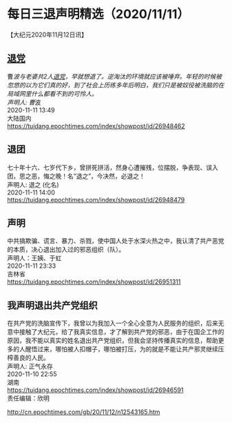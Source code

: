# 每日三退声明精选（2020/11/11）
  
  
【大纪元2020年11月12日讯】  
## <a href="http://cn.epochtimes.com/gb/tag/%E9%80%80%E5%85%9A.html">退党</a>  
曹*波与老婆共2人<a href="http://cn.epochtimes.com/gb/tag/%E9%80%80%E5%85%9A.html">退党</a>，早就想退了。逆淘汰的环境就应该被唾弃。年轻的时候被忽悠的以为它们真的好，到了社会上历练多年后明白，我们只是被奴役被洗脑的在局域网里什么都看不到的可怜人。  
声明人: 曹*波  
2020-11-11 13:49  
大陆国内  
https://tuidang.epochtimes.com/index/showpost/id/26948462  
## 退团  
七十年十六、七岁代下乡，曾拼死拼活，然身心遭摧残，位摆脱，争表现、误入团，思之恶，悔之晚！名&#8221;退之&#8221;，今决然，必退之！  
声明人: 退之 (化名)  
2020-11-11 14:00  
https://tuidang.epochtimes.com/index/showpost/id/26948479  
## 声明  
中共搞欺骗、谎言、暴力、杀戮，使中国人处于水深火热之中，我认清了共产恶党的本质，决心退出加入过的邪恶组织（队）。  
声明人：王姨、于虹  
2020-11-11 23:33  
吉林省  
https://tuidang.epochtimes.com/index/showpost/id/26951311  
## 我声明退出共产党组织  
在共产党的洗脑宣传下，我曾以为我加入一个全心全意为人民服务的组织，后来无意中接触了大纪元，给了我真实信息，才了解到共产党的邪恶，由于在国企工作的原因，我不能以真实的姓名退出共产党组织，但我会坚持传播真实的信息，帮助更多的人醒悟过来，哪怕被人扣帽子，哪怕被打压，为的就是不能让共产邪灵继续压榨善良的人民。  
声明人: 正气永存  
2020-11-10 22:55  
湖南  
https://tuidang.epochtimes.com/index/showpost/id/26946591  
责任编辑：欣明  
  
  
  
http://cn.epochtimes.com/gb/20/11/12/n12543165.htm
